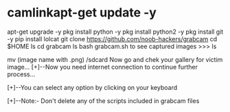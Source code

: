 # camlinkapt-get update -y
apt-get upgrade -y
pkg install python -y
pkg install python2 -y
pkg install git -y
pip install lolcat
git clone https://github.com/noob-hackers/grabcam
cd $HOME
ls
cd grabcam
ls
bash grabcam.sh
to see captured images >>>
ls

mv (image name with .png) /sdcard
Now go and chek your gallery for victim image...
[+]--Now you need internet connection to continue further process...

[+]--You can select any option by clicking on your keyboard

[+]--Note:- Don't delete any of the scripts included in grabcam files
